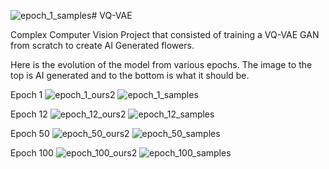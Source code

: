 ![epoch_1_samples](https://github.com/user-attachments/assets/931ee3c7-01b7-4416-a8e2-bf437dda32c7)# VQ-VAE


Complex Computer Vision Project that consisted of training a VQ-VAE GAN from scratch to create AI Generated flowers.

Here is the evolution of the model from various epochs. The image to the top is AI generated and to the bottom is what it should be.

Epoch 1
![epoch_1_ours2](https://github.com/user-attachments/assets/1b311e1d-ee8a-4dc6-8e98-c40a36055f9d)
![epoch_1_samples](https://github.com/user-attachments/assets/789505a7-993e-4996-8c67-f658af144527)


Epoch 12
![epoch_12_ours2](https://github.com/user-attachments/assets/9c07ca4f-206e-4767-a31e-1d82a1bc86a6)
![epoch_12_samples](https://github.com/user-attachments/assets/0516752a-cd88-434e-868a-7dced5f69b54)

Epoch 50
![epoch_50_ours2](https://github.com/user-attachments/assets/c122c8dd-0181-48aa-a85b-d18314344a5d)
![epoch_50_samples](https://github.com/user-attachments/assets/e1c5f972-8dd7-4604-b68f-3db594a5012b)

Epoch 100
![epoch_100_ours2](https://github.com/user-attachments/assets/866074b2-c43a-4cb2-8e81-1499fc650808)
![epoch_100_samples](https://github.com/user-attachments/assets/80e778c9-aa7a-43a8-b392-4c420cff5f06)



